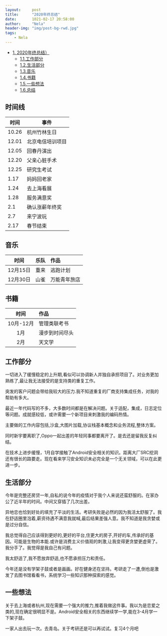```yaml
---
layout:     post
title:      "2020年终总结"
date:       1021-02-17 20:58:00
author:     "Nela"
header-img: "img/post-bg-rwd.jpg"
tags:
    - Nela
---
```


<!-- TOC -->

- [1. 2020年终总结）](#1--2020年终总结)
    - [1.1.工作部分](#工作部分)
    - [1.2.生活部分](#生活部分)
    - [1.3.音乐](#音乐)
    - [1.4.书籍](#书籍)
    - [1.5.一些想法](#一些想法)
    - [1.6.总结](#总结)
 
<!-- /TOC -->

## 时间线
  
| 时间    |      事件       |
| -------- | -------------- |
| 10.26    | 杭州竹林生日   |
| 12.01     | 北京电信培训项目 |
| 12.05    | 回春丹演出|
| 12.20    | 父亲心脏手术  |
| 12.25    | 研究生考试  |
| 1.17    | 妈妈回老家  |
| 1.24    | 去上海看展   |
| 1.28    | 服务满意奖  |
| 2.1    | 确认涨薪年终奖   |
| 2.7      | 来宁波玩    |
| 2.17      | 春节结束   |

## 音乐

| 时间                 |         乐队            | 作品                |
| :---------------------: | :----------------------- | :------------------ |
| 12月15日                   | 重来       | 逃跑计划       |
| 12月30日                   | 山雀       | 万能青年旅店       |


## 书籍

| 时间       | 作品       |
| :-------: | :---------|
| 10月-12月  |  管理类联考书|
| 1月        | 漫步到时间尽头|
| 2月        | 天文学|


## 工作部分

一切进入了缓慢稳定的上升期,看似可以协调新人并独自承担项目了。对业务更加熟练了,最让我无法接受的是支持类的重复工作。

突发的客户问题会带给我较大的压力.我不知道重复的厂商支持集成任务，对我的帮助有多大。

最近一年代码写的不多，大多数时间都是在解决问题。关于适配，集成，日志定位等问题。成就感较低，或许需要一个新项目来刺激我的编码热情。

主要做的工作内容包括,沙盒,大图片加载,协议栈基本概念和业务流程,整体方案。

同时新宇要离职了,Oppo一起出差的年轻同事都要离开了。是去还是留我反复纠结。

在技术上进步缓慢，1月自学接触了Android安全相关的知识。距离大厂SRC挖洞还有很长的路要走。现在看来学习安全知识未必完全是一个无关领域，可以在此更进一步。

## 生活部分

今年是完整还房贷一年,自私的说今年的疫情对于我个人来说还蛮舒服的。在家办公了近半年的时间。中间又穿插了几次出差。

异地恋也恰到好处的填充了平淡的生活。考研失败是必然的因为我活太舒服了。我在舒适圈里泡着,薪资待遇不满意我就喊,最后结果差强人意。我不知道是我贪婪或是过分自信。

我总觉得自己应该得到更好的,更好的平台,住更大的房子,开好的车,传承好的基因。可能是生物的本能.或许是消费主义价值观的刺激,让我变得更贪婪更虚荣了。我分手了。我觉得是我自己有问题。

我太舒适了,我不愿放弃舒适,也不愿承担压力和责任。

今年还是没有学架子鼓或者是画画。好在健身还在坚持。考研走了一遭,倒也是激发了去图书馆看看书，系统学习一些知识那种探索的感觉。

## 一些想法

关于去上海或者杭州,现在需要一个强大的推力,推着我做这件事。我以为是恋爱之类的,现在确定很明显不是。Android安全相关的东西继续学一学,能在3-4月学一下架子鼓。

一家人出去玩一次。去青岛。关于考研还是可以再试试。复习4个月吧
